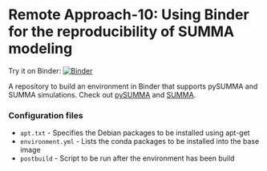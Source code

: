 # Remote Approach-10: Using Binder for the reproducibility of SUMMA modeling
Try it on Binder: [![Binder](https://mybinder.org/badge_logo.svg)](https://mybinder.org/v2/gh/DavidChoi76/Remote_Approach_10_Using_Binder_for_the_reproducibility_of_SUMMA_modeling/master/?urlpath=lab)

A repository to build an environment in Binder that supports pySUMMA and SUMMA simulations.
Check out [pySUMMA](https://github.com/UW-Hydro/pysumma/tree/master) and [SUMMA](https://github.com/NCAR/summa).

### Configuration files
- `apt.txt` - Specifies the Debian packages to be installed using apt-get
- `environment.yml` - Lists the conda packages to be installed into the base image
- `postbuild` -  Script to be run after the environment has been build 
